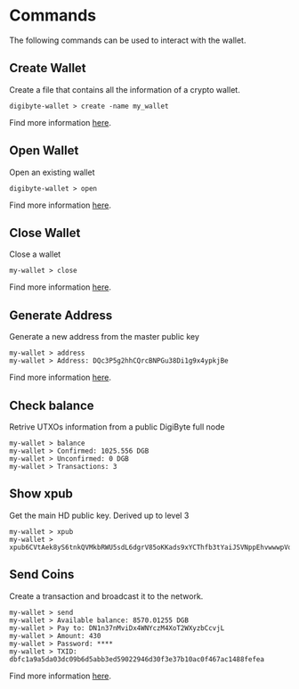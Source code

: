 # Commands

The following commands can be used to interact with the wallet.

## Create Wallet

Create a file that contains all the information of a crypto wallet.

```
digibyte-wallet > create -name my_wallet
```

Find more information [here](create.md).

## Open Wallet

Open an existing wallet

```
digibyte-wallet > open
```

Find more information [here](open.md).

## Close Wallet

Close a wallet

```
my-wallet > close
```

Find more information [here](close.md).

## Generate Address

Generate a new address from the master public key

```
my-wallet > address
my-wallet > Address: DQc3P5g2hhCQrcBNPGu38Di1g9x4ypkjBe
```

Find more information [here](address.md).

## Check balance

Retrive UTXOs information from a public DigiByte full node

```
my-wallet > balance
my-wallet > Confirmed: 1025.556 DGB
my-wallet > Unconfirmed: 0 DGB
my-wallet > Transactions: 3
```

## Show xpub

Get the main HD public key. Derived up to level 3

```
my-wallet > xpub
my-wallet > xpub6CVtAek8yS6tnkQVMkbRWU5sdL6dgrV85oKKads9xYCThfb3tYaiJSVNppEhvwwwpVqx1cfqqhb9KXsqxwHzfsAZBzdVh6Av6DDuLGGRpki
```

## Send Coins

Create a transaction and broadcast it to the network. 

```
my-wallet > send
my-wallet > Available balance: 8570.01255 DGB
my-wallet > Pay to: DN1n37nMviDx4WNYczM4XoT2WXyzbCcvjL
my-wallet > Amount: 430
my-wallet > Password: ****
my-wallet > TXID: dbfc1a9a5da03dc09b6d5abb3ed59022946d30f3e37b10ac0f467ac1488fefea
```

Find more information [here](send.md).